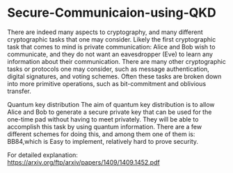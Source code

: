 # Secure-Communicaion-using-QKD

There are indeed many aspects to cryptography, and many different cryptographic tasks that one may consider. Likely the
first cryptographic task that comes to mind is private communication: Alice and Bob wish to
communicate, and they do not want an eavesdropper (Eve) to learn any information about their
communication. There are many other cryptographic tasks or protocols one may consider, such as
message authentication, digital signatures, and voting schemes. Often these tasks are broken down
into more primitive operations, such as bit-commitment and oblivious transfer.

Quantum key distribution
The aim of quantum key distribution is to allow Alice and Bob to generate a secure private key
that can be used for the one-time pad without having to meet privately. They will be able to
accomplish this task by using quantum information. There are a few different schemes for doing
this, and among them one  of them is:
BB84,which is Easy to implement, relatively hard to prove security.


For detailed explanation:
https://arxiv.org/ftp/arxiv/papers/1409/1409.1452.pdf
